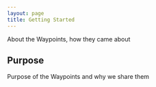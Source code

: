 ```yaml
---
layout: page
title: Getting Started
---
```


About the Waypoints, how they came about

## Purpose

Purpose of the Waypoints and why we share them